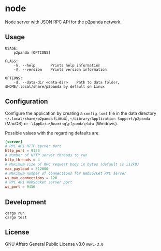 # node

Node server with JSON RPC API for the p2panda network.

## Usage

```
USAGE:
    p2panda [OPTIONS]

FLAGS:
    -h, --help       Prints help information
    -V, --version    Prints version information

OPTIONS:
    -d, --data-dir <data-dir>    Path to data folder, $HOME/.local/share/p2panda by default on Linux
```

## Configuration

Configure the application by creating a `config.toml` file in the data directory `~/.local/share/p2panda` (Linux), `~/Library/Application Support/p2panda` (MacOS) or `~\AppData\Roaming\p2panda\data` (Windows).

Possible values with the regarding defaults are:

```toml
[server]
# RPC API HTTP server port
http_port = 9123
# Number of HTTP server threads to run
http_threads = 4
# Maximum size of RPC request body in bytes (default is 512kB)
max_payload = 512000
# Maximum number of connections for WebSocket RPC server
ws_max_connections = 128
# RPC API WebSocket server port
ws_port = 9456
```

## Development

```
cargo run
cargo test
```

## License

GNU Affero General Public License v3.0 `AGPL-3.0`
